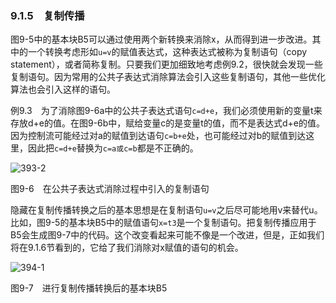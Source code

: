 ### 9.1.5　复制传播

图9-5中的基本块B5可以通过使用两个新转换来消除x，从而得到进一步改进。其中的一个转换考虑形如`u=v`的赋值表达式，这种表达式被称为复制语句（copy statement），或者简称复制。只要我们更加细致地考虑例9.2，很快就会发现一些复制语句。因为常用的公共子表达式消除算法会引入这些复制语句，其他一些优化算法也会引入这样的语句。

例9.3　为了消除图9-6a中的公共子表达式语句`c=d+e`，我们必须使用新的变量t来存放d+e的值。在图9-6b中，赋给变量c的是变量t的值，而不是表达式d+e的值。因为控制流可能经过对a的赋值到达语句`c=b+e`处，也可能经过对b的赋值到达这里，因此把`c=d+e`替换为`c=a或c=b`都是不正确的。

![393-2](../Images/image04643.jpeg)

图9-6　在公共子表达式消除过程中引入的复制语句

隐藏在复制传播转换之后的基本思想是在复制语句`u=v`之后尽可能地用v来替代u。比如，图9-5的基本块B5中的赋值语句`x=t3`是一个复制语句。把复制传播应用于B5会生成图9-7中的代码。这个改变看起来可能不像是一个改进，但是，正如我们将在9.1.6节看到的，它给了我们消除对x赋值的语句的机会。

![394-1](../Images/image04644.jpeg)

图9-7　进行复制传播转换后的基本块B5